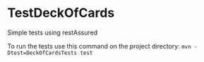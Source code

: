 # TestDeckOfCards
Simple tests using restAssured


To run the tests use this command on the project directory:
`mvn -Dtest=DeckOfCardsTests test`

